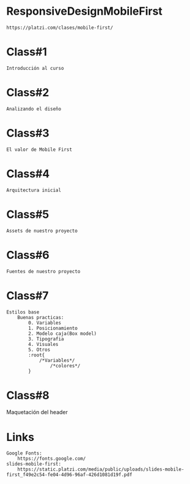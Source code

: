 # ResponsiveDesignMobileFirst
    https://platzi.com/clases/mobile-first/
# Class#1
    Introducción al curso
# Class#2
    Analizando el diseño
# Class#3
    El valor de Mobile First
# Class#4
    Arquitectura inicial
# Class#5
    Assets de nuestro proyecto
# Class#6
    Fuentes de nuestro proyecto
# Class#7
    Estilos base
        Buenas practicas:
            0. Variables
            1. Posicionamiento
            2. Modelo caja(Box model)
            3. Tipografia
            4. Visuales
            5. Otros 
            :root{
                /*Variables*/
                    /*colores*/
            }
# Class#8
   Maquetación del header
# Links
    Google Fonts:
        https://fonts.google.com/
    slides-mobile-first:
        https://static.platzi.com/media/public/uploads/slides-mobile-first_f49e2c54-fe04-4d96-96af-426d1081d19f.pdf